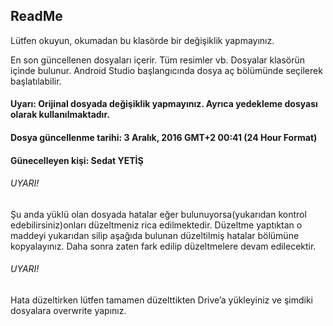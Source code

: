 ## ReadMe
Lütfen okuyun, okumadan bu klasörde bir değişiklik yapmayınız.


En son güncellenen dosyaları içerir. Tüm resimler vb. Dosyalar klasörün içinde bulunur. Android Studio başlangıcında dosya aç bölümünde seçilerek başlatılabilir. 


#### Uyarı: Orijinal dosyada değişiklik yapmayınız. Ayrıca yedekleme dosyası olarak kullanılmaktadır.


#### Dosya güncellenme tarihi: 3 Aralık, 2016 GMT+2 00:41 (24 Hour Format)
#### Günecelleyen kişi: Sedat YETİŞ





###### UYARI!
Şu anda yüklü olan dosyada hatalar eğer bulunuyorsa(yukarıdan kontrol edebilirsiniz)onları düzeltmeniz rica edilmektedir. Düzeltme yaptıktan o maddeyi yukarıdan silip aşağıda bulunan düzeltilmiş hatalar bölümüne kopyalayınız. Daha sonra zaten fark edilip düzeltmelere devam edilecektir.


###### UYARI!
Hata düzeltirken lütfen tamamen düzelttikten Drive’a yükleyiniz ve şimdiki dosyalara overwrite yapınız.
